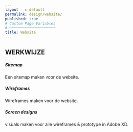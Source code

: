 ```yaml
---
layout   : default
permalink: design/website/
published: true
# Custom Page Variables
# ─────────────────────
title: Website
---
```


## WERKWIJZE

##### Sitemap
    
Een sitemap maken voor de website.

##### Wireframes
    
Wireframes maken voor de website.

##### Screen designs
    
visuals maken voor alle wireframes & prototype in Adobe XD.